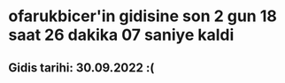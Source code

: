 # ofarukbicer'in gidisine son 2 gun 18 saat 26 dakika 07 saniye kaldi

## Gidis tarihi: 30.09.2022 :(